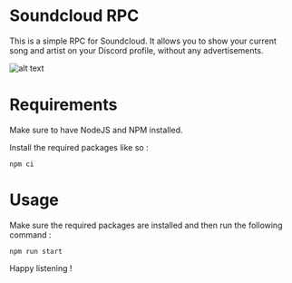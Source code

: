 # Soundcloud RPC

This is a simple RPC for Soundcloud. It allows you to show your current song and artist on your Discord profile, without any advertisements.

![alt text](https://media.discordapp.net/attachments/1187370024608989214/1187370043760197632/image.png?ex=6596a386&is=65842e86&hm=90ea9a927fe8e8002bd4f2997148d8bb9fc506f57b7e814820480bcd3a5afb2c&=&format=webp&quality=lossless)

# Requirements

Make sure to have NodeJS and NPM installed.

Install the required packages like so :

```
npm ci
```

# Usage

Make sure the required packages are installed and then run the following command :

```
npm run start
```

Happy listening !

